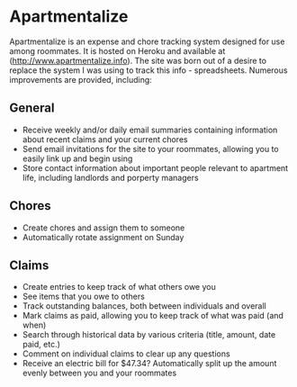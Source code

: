 Apartmentalize
==============

Apartmentalize is an expense and chore tracking system designed for use among roommates. It is hosted on Heroku and available at (http://www.apartmentalize.info). The site was born out of a desire to replace the system I was using to track this info - spreadsheets. Numerous improvements are provided, including:

General
-------
- Receive weekly and/or daily email summaries containing information about recent claims and your current chores
- Send email invitations for the site to your roommates, allowing you to easily link up and begin using
- Store contact information about important people relevant to apartment life, including landlords and porperty managers

Chores
------
- Create chores and assign them to someone
- Automatically rotate assignment on Sunday

Claims
------
- Create entries to keep track of what others owe you
- See items that you owe to others
- Track outstanding balances, both between individuals and overall
- Mark claims as paid, allowing you to keep track of what was paid (and when)
- Search through historical data by various criteria (title, amount, date paid, etc.)
- Comment on individual claims to clear up any questions
- Receive an electric bill for $47.34? Automatically split up the amount evenly between you and your roommates
